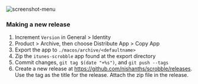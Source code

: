 ![screenshot-menu](https://i.imgur.com/P210m2M.png)

### Making a new release

1. Increment `Version` in General > Identity
1. Product > Archive, then choose Distribute App > Copy App
1. Export the app to `./macos/archive/<defaultname>`
1. Zip the `itunes-scrobble` app found at the export directory
1. Commit changes, `git tag $(date "+%s")`, and `git push --tags`
1. Create a new release at https://github.com/nishanths/scrobble/releases.
   Use the tag as the title for the release. Attach the zip file in the release.
